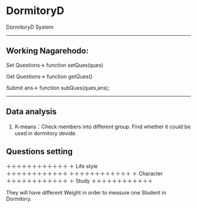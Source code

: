 # DormitoryD
DormitoryD System

***

## Working Nagarehodo:

Set Questions-> function setQues(ques)

Get Questions-> function getQues()

Submit ans-> function subQues(ques,ans);

***

## Data analysis

1. K-means：Check members into different group. Find whether it could be used in dormitory devide.


## Questions setting

＋＋＋＋＋＋＋＋＋＋＋＋
＋    Life style	  
＋＋＋＋＋＋＋＋＋＋＋＋
＋＋＋＋＋＋＋＋＋＋＋＋
＋	 Character    
＋＋＋＋＋＋＋＋＋＋＋＋
＋    Study
＋＋＋＋＋＋＋＋＋＋＋＋


They will have different Weight in order to measure one Student in Dormitory.


